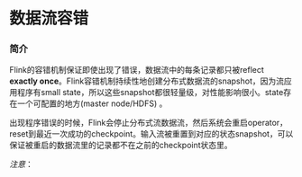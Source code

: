 # 数据流容错

### 简介

Flink的容错机制保证即使出现了错误，数据流中的每条记录都只被reflect **exactly once**。Flink容错机制持续性地创建分布式数据流的snapshot，因为流应用程序有small state，所以这些snapshot都很轻量级，对性能影响很小。state存在一个可配置的地方(master node/HDFS) 。

出现程序错误的时候，Flink会停止分布式流数据流，然后系统会重启operator，reset到最近一次成功的checkpoint。输入流被重置到对应的状态snapshot，可以保证被重启的数据流里的记录都不在之前的checkpoint状态里。

*注意*：